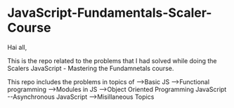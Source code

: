 # JavaScript-Fundamentals-Scaler-Course


Hai all,

This is the repo related to the problems that I had solved while doing the Scalers JavaScript - Mastering the Fundamnetals course.

This repo includes the problems in topics of 
-->Basic JS
-->Functional programming
-->Modules in JS
-->Object Oriented Programming JavaScript
--Asynchronous JavaScript
-->Misillaneous Topics
